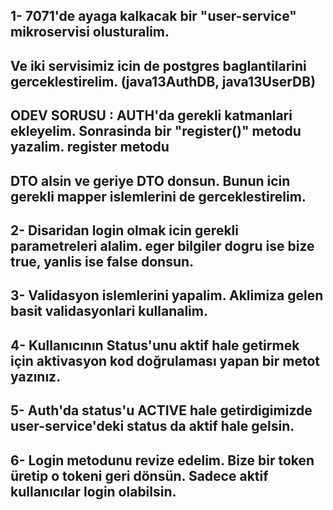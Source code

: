 ## 1- 7071'de ayaga kalkacak bir "user-service" mikroservisi olusturalim. 
## Ve iki servisimiz icin de postgres baglantilarini gerceklestirelim. (java13AuthDB, java13UserDB)
## ODEV SORUSU : AUTH'da gerekli katmanlari ekleyelim. Sonrasinda bir "register()" metodu yazalim. register metodu
## DTO alsin ve geriye DTO donsun. Bunun icin gerekli mapper islemlerini de gerceklestirelim.

## 2- Disaridan login olmak icin gerekli parametreleri alalim. eger bilgiler dogru ise bize true, yanlis ise false donsun.

## 3- Validasyon islemlerini yapalim. Aklimiza gelen basit validasyonlari kullanalim.

## 4- Kullanıcının Status'unu aktif hale getirmek için aktivasyon kod doğrulaması yapan bir metot yazınız.

## 5- Auth'da status'u ACTIVE hale getirdigimizde user-service'deki status da aktif hale gelsin.

## 6- Login metodunu revize edelim. Bize bir token üretip o tokeni geri dönsün. Sadece aktif kullanıcılar login olabilsin.